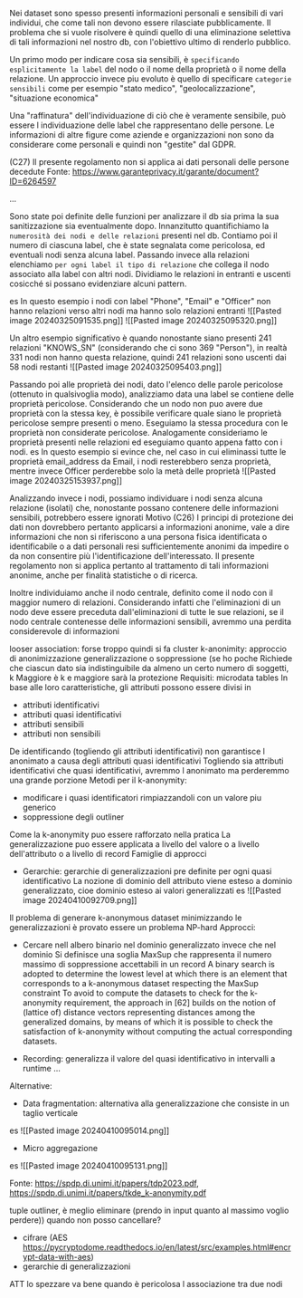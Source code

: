Nei dataset sono spesso presenti informazioni personali e sensibili di vari individui, che come tali non devono essere rilasciate pubblicamente.
Il problema che si vuole risolvere è quindi quello di una eliminazione selettiva di tali informazioni nel nostro db, con l'obiettivo ultimo di renderlo pubblico.

Un primo modo per indicare cosa sia sensibili, è `specificando esplicitamente la label` del nodo o il nome della proprietà o il nome della relazione.
Un approccio invece piu evoluto è quello di specificare `categorie sensibili` come per esempio "stato medico", "geolocalizzazione", "situazione economica"

Una "raffinatura" dell'individuazione di ciò che è veramente sensibile, può essere l individuazione delle label che rappresentano delle persone. Le informazioni di altre figure come aziende e organizzazioni non sono da considerare come personali e quindi non "gestite" dal GDPR.


(C27) Il presente regolamento non si applica ai dati personali delle persone decedute
Fonte: https://www.garanteprivacy.it/garante/document?ID=6264597

...

Sono state poi definite delle funzioni per analizzare il db sia prima la sua sanitizzazione sia eventualmente dopo.
Innanzitutto quantifichiamo la `numerosità dei nodi e delle relazioni` presenti nel db.
Contiamo poi il numero di ciascuna label, che è state segnalata come pericolosa, ed eventuali nodi senza alcuna label. 
Passando invece alla relazioni elenchiamo `per ogni label il tipo di relazione` che collega il nodo associato alla label con altri nodi. Dividiamo le relazioni in entranti e uscenti cosicché si possano evidenziare alcuni pattern. 

es
In questo esempio i nodi con label "Phone", "Email" e "Officer" non hanno relazioni verso altri nodi ma hanno solo relazioni entranti 
![[Pasted image 20240325091535.png]]
![[Pasted image 20240325095320.png]]

Un altro esempio significativo è quando nonostante siano presenti 241 relazioni "KNOWS_SN" (considerando che ci sono 369 "Person"), in realtà 331 nodi non hanno questa relazione, quindi 241 relazioni sono uscenti dai 58 nodi restanti
![[Pasted image 20240325095403.png]]

Passando poi alle proprietà dei nodi, dato l'elenco delle parole pericolose (ottenuto in qualsivoglia modo), analizziamo data una label se contiene delle proprietà pericolose.
Considerando che un nodo non puo avere due proprietà con la stessa key, è possibile verificare quale siano le proprietà pericolose sempre presenti o meno.
Eseguiamo la stessa procedura con le proprietà non considerate pericolose. 
Analogamente consideriamo le proprietà presenti nelle relazioni ed eseguiamo quanto appena fatto con i nodi.
es
In questo esempio si evince che, nel caso in cui eliminassi tutte le proprietà email_address da Email, i nodi resterebbero senza proprietà, mentre invece Officer perderebbe solo la metà delle proprietà
![[Pasted image 20240325153937.png]]

Analizzando invece i nodi, possiamo individuare i nodi senza alcuna relazione (isolati) che, nonostante possano contenere delle informazioni sensibili, potrebbero essere ignorati
Motivo
(C26) I principi di protezione dei dati non dovrebbero pertanto applicarsi a informazioni anonime, vale a dire informazioni che non si riferiscono a una persona fisica identificata o identificabile o a dati personali resi sufficientemente anonimi da impedire o da non consentire più l'identificazione dell'interessato. Il presente regolamento non si applica pertanto al trattamento di tali informazioni anonime, anche per finalità statistiche o di ricerca.

Inoltre individuiamo anche il nodo centrale, definito come il nodo con il maggior numero di relazioni. Considerando infatti che l'eliminazioni di un nodo deve essere preceduta dall'eliminazioni di tutte le sue relazioni, se il nodo centrale contenesse delle informazioni sensibili, avremmo una perdita considerevole di informazioni

looser association: forse troppo quindi si fa cluster 
k-anonimity: approccio di anonimizzazione generalizzazione o soppressione (se ho poche 
Richiede che ciascun dato sia indistinguibile da almeno un certo numero di soggetti, k
Maggiore è k e maggiore sarà la protezione
Requisiti: microdata tables 
In base alle loro caratteristiche, gli attributi possono essere divisi in
- attributi identificativi
- attributi quasi identificativi
- attributi sensibili
- attributi non sensibili

De identificando (togliendo gli attributi identificativi) non garantisce l anonimato a causa degli attributi quasi identificativi
Togliendo sia attributi identificativi che quasi identificativi, avremmo l anonimato ma perderemmo una grande porzione 
Metodi per il k-anonymity:
- modificare i quasi identificatori rimpiazzandoli con un valore piu generico
- soppressione degli outliner

Come la k-anonymity puo essere rafforzato nella pratica
La generalizzazione puo essere applicata a livello del valore o a livello dell'attributo o a livello di record
Famiglie di approcci
- Gerarchie: gerarchie di generalizzazioni pre definite per ogni quasi identificativo
La nozione di dominio dell attributo viene esteso a dominio generalizzato, cioe dominio esteso ai valori generalizzati
es
![[Pasted image 20240410092709.png]]

Il problema di generare k-anonymous dataset minimizzando le generalizzazioni è provato essere un problema NP-hard
Approcci:
- Cercare nell albero binario nel dominio generalizzato invece che nel dominio
Si definisce una soglia MaxSup che rappresenta il numero massimo di soppressione accettabili in un record
A binary search is adopted to determine the lowest level at which there is an element that corresponds to a k-anonymous dataset respecting the MaxSup constraint
To avoid to compute the datasets to check for the k-anonymity requirement, the approach in [62] builds on the notion of (lattice of) distance vectors representing distances among the generalized domains, by means of which it is possible to check the satisfaction of k-anonymity without computing the actual corresponding datasets.

- Recording: generalizza il valore del quasi identificativo in intervalli a runtime
...

Alternative:
- Data fragmentation: alternativa alla generalizzazione che consiste in un taglio verticale

es
![[Pasted image 20240410095014.png]]
- Micro aggregazione

es
![[Pasted image 20240410095131.png]]


Fonte: https://spdp.di.unimi.it/papers/tdp2023.pdf, https://spdp.di.unimi.it/papers/tkde_k-anonymity.pdf

tuple outliner, è meglio eliminare (prendo in input quanto al massimo voglio perdere))
quando non posso cancellare?
- cifrare (AES https://pycryptodome.readthedocs.io/en/latest/src/examples.html#encrypt-data-with-aes)
- gerarchie di generalizzazioni 


ATT lo spezzare va bene quando è pericolosa l associazione tra due nodi 

